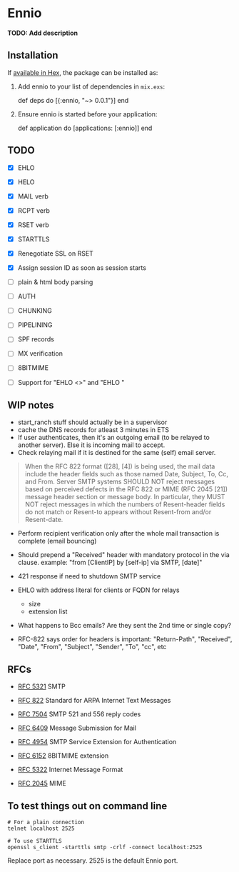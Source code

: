 # Ennio

**TODO: Add description**

## Installation

If [available in Hex](https://hex.pm/docs/publish), the package can be installed as:

  1. Add ennio to your list of dependencies in `mix.exs`:

        def deps do
          [{:ennio, "~> 0.0.1"}]
        end

  2. Ensure ennio is started before your application:

        def application do
          [applications: [:ennio]]
        end

## TODO

* [x] EHLO
* [x] HELO
* [x] MAIL verb
* [x] RCPT verb
* [x] RSET verb
* [x] STARTTLS
* [x] Renegotiate SSL on RSET
* [x] Assign session ID as soon as session starts
* [ ] plain & html body parsing
* [ ] AUTH
* [ ] CHUNKING
* [ ] PIPELINING
* [ ] SPF records
* [ ] MX verification
* [ ] 8BITMIME
* [ ] Support for "EHLO <>" and "EHLO <FQDN>"


## WIP notes

* start_ranch stuff should actually be in a supervisor
* cache the DNS records for atleast 3 minutes in ETS
* If user authenticates, then it's an outgoing email (to be relayed to another server). Else it is incoming mail to accept.
* Check relaying mail if it is destined for the same (self) email server.

>  When the RFC 822 format ([28], [4]) is being used, the mail data
   include the header fields such as those named Date, Subject, To, Cc,
   and From.  Server SMTP systems SHOULD NOT reject messages based on
   perceived defects in the RFC 822 or MIME (RFC 2045 [21]) message
   header section or message body.  In particular, they MUST NOT reject
   messages in which the numbers of Resent-header fields do not match or
   Resent-to appears without Resent-from and/or Resent-date.

* Perform recipient verification only after the whole mail transaction is complete (email bouncing)

* Should prepend a "Received" header with mandatory protocol in the via clause.
example: "from [ClientIP] by [self-ip] via SMTP, [date]"


* 421 response if need to shutdown SMTP service
* EHLO with address literal for clients or FQDN for relays
  * size
  * extension list
* What happens to Bcc emails? Are they sent the 2nd time or single copy?

* RFC-822 says order for headers is important: "Return-Path", "Received", "Date",  "From",  "Subject",  "Sender", "To", "cc", etc

## RFCs

* [RFC 5321](https://tools.ietf.org/html/rfc5321) SMTP
* [RFC 822](https://tools.ietf.org/html/rfc822) Standard for ARPA Internet Text Messages
* [RFC 7504](https://tools.ietf.org/html/rfc7504) SMTP 521 and 556 reply codes
* [RFC 6409](https://tools.ietf.org/html/rfc6409) Message Submission for Mail
* [RFC 4954](https://tools.ietf.org/html/rfc4954) SMTP Service Extension for Authentication
* [RFC 6152](https://tools.ietf.org/html/rfc6152) 8BITMIME extension

* [RFC 5322](https://tools.ietf.org/html/rfc5322) Internet Message Format
* [RFC 2045](https://tools.ietf.org/html/rfc2045) MIME

## To test things out on command line

```
# For a plain connection
telnet localhost 2525

# To use STARTTLS
openssl s_client -starttls smtp -crlf -connect localhost:2525
```

Replace port as necessary. 2525 is the default Ennio port.
